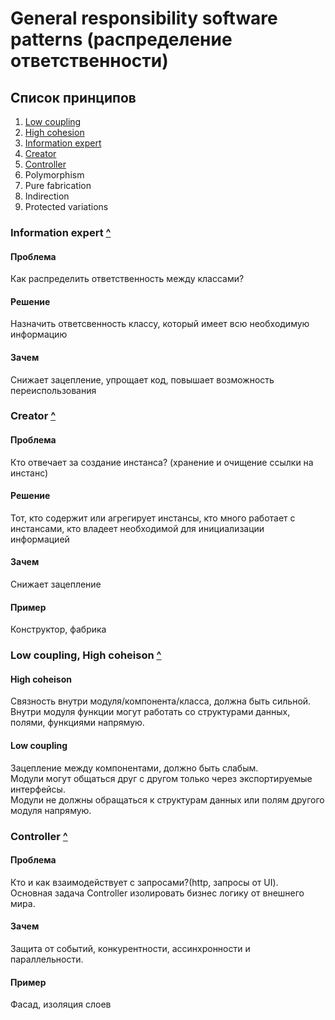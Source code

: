 # General responsibility software patterns (распределение ответственности)

## <a name="list"></a> Список принципов
1. [Low coupling](#coupling-coheison)
2. [High cohesion](#coupling-coheison)
3. [Information expert](#information-expert)
4. [Creator](#creator)
5. [Controller](#controller)
6. Polymorphism
7. Pure fabrication
8. Indirection
9. Protected variations

### <a name="information-expert"></a> Information expert [^](#list)
#### Проблема 
Как распределить ответственность между классами?
#### Решение
Назначить ответсвенность классу, который имеет всю необходимую информацию
#### Зачем
Снижает зацепление, упрощает код, повышает возможность переиспользования

### <a name="creator"></a> Creator [^](#list)
#### Проблема 
Кто отвечает за создание инстанса? (хранение и очищение ссылки на инстанс)
#### Решение
Тот, кто содержит или агрегирует инстансы, кто много работает с инстансами, кто владеет необходимой для инициализации информацией
#### Зачем
Снижает зацепление
#### Пример
Конструктор, фабрика

### <a name="coupling-coheison"></a> Low coupling, High coheison [^](#list)
#### High coheison 
Связность внутри модуля/компонента/класса, должна быть сильной.  
Внутри модуля функции могут работать со структурами данных, полями, функциями напрямую.
#### Low coupling
Зацепление между компонентами, должно быть слабым.  
Модули могут общаться друг с другом только через экспортируемые интерфейсы.  
Модули не должны обращаться к структурам данных или полям другого модуля напрямую.

### <a name="controller"></a> Controller [^](#list)
#### Проблема 
Кто и как взаимодействует с запросами?(http, запросы от UI).  
Основная задача Controller изолировать бизнес логику от внешнего мира.
#### Зачем
Защита от событий, конкурентности, ассинхронности и параллельности.
#### Пример
Фасад, изоляция слоев

